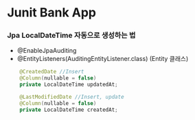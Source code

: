 # Junit Bank App

### Jpa LocalDateTime 자동으로 생성하는 법
- @EnableJpaAuditing
- @EntityListeners(AuditingEntityListener.class) (Entity 클래스)
```java
    @CreatedDate //Insert
    @Column(nullable = false)
    private LocalDateTime updatedAt;

    @LastModifiedDate //Insert, update
    @Column(nullable = false)
    private LocalDateTime createdAt;
```